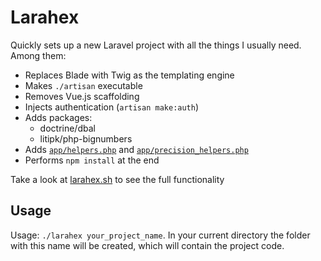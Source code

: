 # Larahex

Quickly sets up a new Laravel project with all the things I usually need. Among them:

* Replaces Blade with Twig as the templating engine
* Makes `./artisan` executable
* Removes Vue.js scaffolding
* Injects authentication (`artisan make:auth`)
* Adds packages:
  * doctrine/dbal
  * litipk/php-bignumbers
* Adds [`app/helpers.php`](helpers/helpers.php) and [`app/precision_helpers.php`](helpers/precision_helpers.php)
* Performs `npm install` at the end

Take a look at [larahex.sh](larahex.sh) to see the full functionality

## Usage

Usage: `./larahex your_project_name`. In your current directory the folder with this name will be created, which will contain the project code.
